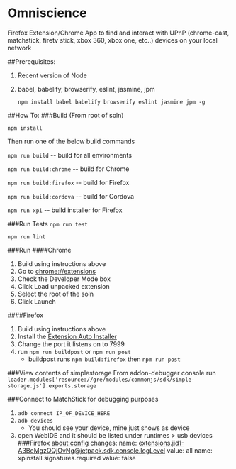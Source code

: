 Omniscience
======

Firefox Extension/Chrome App to find and interact with UPnP (chrome-cast, matchstick, firetv stick, xbox 360, xbox one, etc..) devices on your local network

##Prerequisites:

1. Recent version of Node
2. babel, babelify, browserify, eslint, jasmine, jpm

	`npm install babel babelify browserify eslint jasmine jpm -g`

##How To:
###Build
(From root of soln)

`npm install`

Then run one of the below build commands

`npm run build` -- build for all environments

`npm run build:chrome` -- build for Chrome

`npm run build:firefox` -- build for Firefox

`npm run build:cordova` -- build for Cordova

`npm run xpi` -- build installer for Firefox

###Run Tests
`npm run test`

`npm run lint`

###Run
####Chrome
1. Build using instructions above
2. Go to [chrome://extensions](chrome://extensions)
3. Check the Developer Mode box
4. Click Load unpacked extension
5. Select the root of the soln
6. Click Launch

####Firefox
1. Build using instructions above
2. Install the [Extension Auto Installer](https://addons.mozilla.org/en-us/firefox/addon/autoinstaller/)
3. Change the port it listens on to 7999
4. run `npm run buildpost` or `npm run post`
	* buildpost runs `npm build:firefox` then `npm run post`

###View contents of simplestorage
From addon-debugger console run `loader.modules['resource://gre/modules/commonjs/sdk/simple-storage.js'].exports.storage`

###Connect to MatchStick for debugging purposes
1. `adb connect IP_OF_DEVICE_HERE`
2. `adb devices`
	* You should see your device, mine just shows as device
3. open WebIDE and it should be listed under runtimes > usb devices
###Firefox [about:config](about:config) changes:
	name: extensions.jid1-A3BeMgzQQjOvNg@jetpack.sdk.console.logLevel
	value: all
	name: xpinstall.signatures.required
	value: false